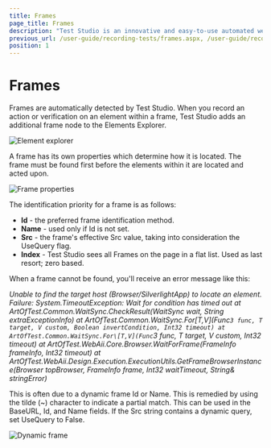 ```yaml
---
title: Frames
page_title: Frames
description: "Test Studio is an innovative and easy-to-use automated web, WPF and load testing solution. Test Studio tests support essential technologies like ASP.NET AJAX, Silverlight, PHP and MVC. HTML5, Testing framework, functional testing, performance testing, load testing, exploratory testing, manual testing."
previous_url: /user-guide/recording-tests/frames.aspx, /user-guide/recording-tests/frames, /getting-started/test-recording/frames
position: 1
---
```

# Frames #

Frames are automatically detected by Test Studio. When you record an action or verification on an element within a frame, Test Studio adds an additional frame node to the Elements Explorer.

![Element explorer][1]

A frame has its own properties which determine how it is located. The frame must be found first before the elements within it are located and acted upon.

![Frame properties][2]

The identification priority for a frame is as follows:

* __Id__ - the preferred frame identification method.
* __Name__ - used only if Id is not set.
* __Src__ - the frame's effective Src value, taking into consideration the UseQuery flag.
* __Index__ - Test Studio sees all Frames on the page in a flat list. Used as last resort; zero based.

When a frame cannot be found, you'll receive an error message like this:

*Unable to find the target host (Browser/SilverlightApp) to locate an element. Failure: System.TimeoutException: Wait for condition has timed out
   at ArtOfTest.Common.WaitSync.CheckResult(WaitSync wait, String extraExceptionInfo)
   at ArtOfTest.Common.WaitSync.For\[T,V](Func`3 func, T target, V custom, Boolean invertCondition, Int32 timeout)
   at ArtOfTest.Common.WaitSync.For\[T,V](Func`3 func, T target, V custom, Int32 timeout)
   at ArtOfTest.WebAii.Core.Browser.WaitForFrame(FrameInfo frameInfo, Int32 timeout)
   at ArtOfTest.WebAii.Design.Execution.ExecutionUtils.GetFrameBrowserInstance(Browser topBrowser, FrameInfo frame, Int32 waitTimeout, String& stringError)*

This is often due to a dynamic frame Id or Name. This is remedied by using the tilde (~) character to indicate a partial match. This can be used in the BaseURL, Id, and Name fields. If the Src string contains a dynamic query, set UseQuery to False.

![Dynamic frame][3]

[1]: /img/getting-started/test-recording/frames/fig1.png
[2]: /img/getting-started/test-recording/frames/fig2.png
[3]: /img/getting-started/test-recording/frames/fig3.png




